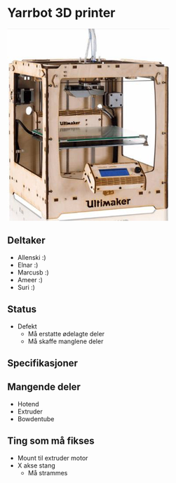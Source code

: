 # Yarrbot 3D printer
![Yarr](ULTIMAKER-ORIGINAL.jpg)


## Deltaker
- Allenski :)
- Elnar :)
- Marcusb :)
- Ameer :)
- Suri :)

## Status
- Defekt
	- Må erstatte ødelagte deler
	- Må skaffe manglene deler

## Specifikasjoner

## Mangende deler
- Hotend
- Extruder
- Bowdentube

## Ting som må fikses
- Mount til extruder motor
- X akse stang
	- Må strammes
